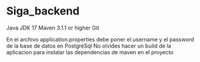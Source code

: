 # Siga_backend 
Java JDK 17 
Maven 3.1.1 or higher
Git


En el archivo application.properties debe poner el username y el password de la base de datos en PostgreSql
No olvides hacer un build de la aplicacion para instalar las dependencias de maven en el proyecto
